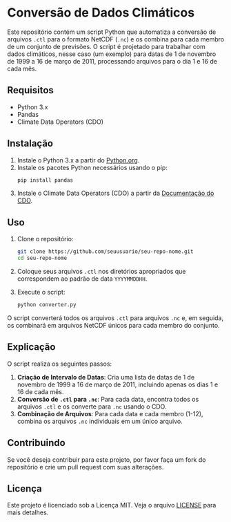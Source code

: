 
# Conversão de Dados Climáticos 

Este repositório contém um script Python que automatiza a conversão de arquivos `.ctl` para o formato NetCDF (`.nc`) e os combina para cada membro de um conjunto de previsões. O script é projetado para trabalhar com dados climáticos, nesse caso (um exemplo) para datas de 1 de novembro de 1999 a 16 de março de 2011, processando arquivos para o dia 1 e 16 de cada mês.

## Requisitos

- Python 3.x
- Pandas
- Climate Data Operators (CDO)

## Instalação

1. Instale o Python 3.x a partir do [Python.org](https://www.python.org/).
2. Instale os pacotes Python necessários usando o pip:
    ```bash
    pip install pandas
    ```
3. Instale o Climate Data Operators (CDO) a partir da [Documentação do CDO](https://code.mpimet.mpg.de/projects/cdo).

## Uso

1. Clone o repositório:
    ```bash
    git clone https://github.com/seuusuario/seu-repo-nome.git
    cd seu-repo-nome
    ```

2. Coloque seus arquivos `.ctl` nos diretórios apropriados que correspondem ao padrão de data `YYYYMMDDHH`.

3. Execute o script:
    ```bash
    python converter.py
    ```

O script converterá todos os arquivos `.ctl` para arquivos `.nc` e, em seguida, os combinará em arquivos NetCDF únicos para cada membro do conjunto.

## Explicação

O script realiza os seguintes passos:
1. **Criação de Intervalo de Datas**: Cria uma lista de datas de 1 de novembro de 1999 a 16 de março de 2011, incluindo apenas os dias 1 e 16 de cada mês.
2. **Conversão de `.ctl` para `.nc`**: Para cada data, encontra todos os arquivos `.ctl` e os converte para `.nc` usando o CDO.
3. **Combinação de Arquivos**: Para cada data e cada membro (1-12), combina os arquivos `.nc` individuais em um único arquivo.

## Contribuindo

Se você deseja contribuir para este projeto, por favor faça um fork do repositório e crie um pull request com suas alterações.

## Licença

Este projeto é licenciado sob a Licença MIT. Veja o arquivo [LICENSE](LICENSE) para mais detalhes.
